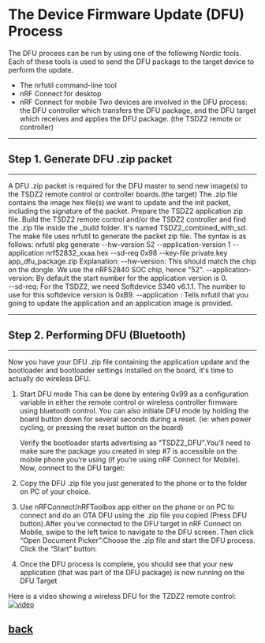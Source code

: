 # The Device Firmware Update (DFU) Process
The DFU process can be run by using one of the following Nordic tools. Each of these tools is used to send the DFU package to the target device to perform the update.

* The nrfutil command-line tool
* nRF Connect for desktop
* nRF Connect for mobile
Two devices are involved in the DFU process: the DFU controller which transfers the DFU package, and the DFU target which receives and applies the DFU package. (the TSDZ2 remote or controller)

---------
Step 1. Generate DFU .zip packet
--------
--------
A DFU .zip packet is required for the DFU master to send new image(s) to the TSDZ2 remote control or controller boards.(the target) The .zip file contains the image hex file(s) we want to update and the init packet, including the signature of the packet. 
Prepare the TSDZ2 application zip file. Build the TSDZ2 remote control and/or the TSDZ2 controller and find the .zip file inside the _build folder. It's named TSDZ2_combined_with_sd. 
The make file uses nrfutil to generate the packet zip file.
The syntax is as follows:
nrfutil pkg generate --hw-version 52 --application-version 1 --application nrf52832_xxaa.hex --sd-req 0x98 --key-file private.key app_dfu_package.zip
Explanation:
--hw-version: This should match the chip on the dongle. We use the nRF52840 SOC chip, hence "52". 
--application-version: By default the start number for the application version is 0.  
--sd-req: For the TSDZ2, we need Softdevice S340 v6.1.1. The number to use for this softdevice version is 0xB9. 
--application : Tells nrfutil that you going to update the application and an application image is provided.

----------
Step 2. Performing DFU (Bluetooth)
--------
---------
Now you have your DFU .zip file containing the application update and the bootloader and bootloader settings installed on the board, it's time to actually do wireless DFU.
1.  Start DFU mode
     This can be done by entering 0x99 as a configuration variable in either the remote control or wireless controller firmware using bluetooth control.
     You can also initiate DFU mode by holding the board button down for several seconds during a reset. (ie: when power cycling, or pressing the reset button on the board)
   
     Verify the bootloader starts advertising as "TSDZ2_DFU".You’ll need to make sure the package you created in step #7 is accessible on the mobile phone you’re using (if you’re using nRF Connect for Mobile). Now, connect to the DFU target:

2. Copy the DFU .zip file you just generated to the phone or to the folder on PC of your choice.
   
3. Use nRFConnect/nRFToolbox app either on the phone or on PC to connect and do an OTA DFU using the .zip file you copied (Press DFU button).After you’ve connected to the DFU target in nRF Connect on Mobile, swipe to the left twice to navigate to the DFU screen. Then click “Open Document Picker”:Choose the .zip file  and start the DFU process.
Click the “Start” button:
   
4. Once the DFU process is complete, you should see that your new application (that was part of the DFU package) is now running on the DFU Target 

Here is a video showing a wireless DFU for the TZDZ2 remote control:
[![video](https://img.youtube.com/vi/va3LJoiosoc/hqdefault.jpg)](https://youtu.be/va3LJoiosoc)

## [back](../README.md)
